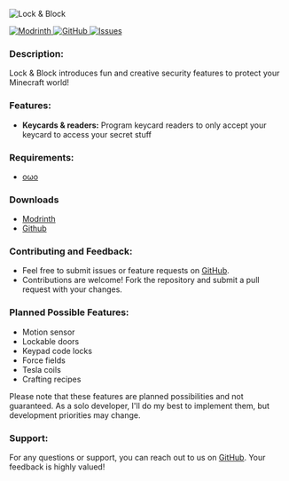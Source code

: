 ![Lock & Block](https://github.com/andersmmg/LockAndBlock/assets/16022203/ba1039ef-62cf-49c2-ad9c-4e5194718be2)


[![Modrinth](https://img.shields.io/badge/Modrinth-1bd96a?style=for-the-badge&logo=modrinth&logoColor=white)
](https://modrinth.com/mod/lockandblock)
[![GitHub](https://img.shields.io/badge/GitHub-black?style=for-the-badge&logo=github&logoColor=white)
](https://github.com/andersmmg/LockAndBlock)
[![Issues](https://img.shields.io/github/issues-raw/andersmmg/LockAndBlock?style=for-the-badge&logo=github&label=Issues)
](https://github.com/andersmmg/LockAndBlock/issues)

### Description:

Lock & Block introduces fun and creative security features to protect your Minecraft world!

### Features:

- **Keycards & readers:** Program keycard readers to only accept your keycard to access your secret stuff

### Requirements:

- [oωo](https://modrinth.com/mod/owo-lib)

### Downloads

- [Modrinth](https://modrinth.com/mod/lockandblock/versions)
- [Github](https://github.com/andersmmg/LockAndBlock/releases)

### Contributing and Feedback:

- Feel free to submit issues or feature requests on [GitHub](https://github.com/andersmmg/LockAndBlock/issues).
- Contributions are welcome! Fork the repository and submit a pull request with your changes.

### Planned Possible Features:

- Motion sensor
- Lockable doors
- Keypad code locks
- Force fields
- Tesla coils
- Crafting recipes

Please note that these features are planned possibilities and not guaranteed. As a solo developer, I'll do my best to
implement them, but development priorities may change.

### Support:

For any questions or support, you can reach out to us on [GitHub](https://github.com/andersmmg/LockAndBlock). Your
feedback is highly valued!
